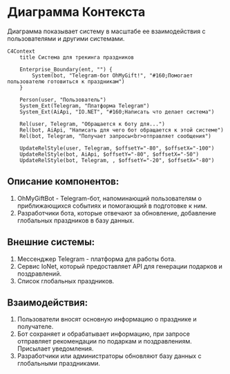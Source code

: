 # Диаграмма Контекста
 Диаграмма показывает систему в масштабе ее взаимодействия с пользователями и другими системами.

```mermaid
C4Context
    title Система для трекинга праздников

    Enterprise_Boundary(ent, "") {
        System(bot, "Telegram-бот OhMyGift!", "#160;Помогает пользователю готовиться к праздникам")
    }

    Person(user, "Пользователь")
    System_Ext(Telegram, "Платформа Telegram")
    System_Ext(AiApi, "IO.NET", "#160;Написать что делает система")
    
    Rel(user, Telegram, "Обращается к боту для...")
    Rel(bot, AiApi, "Написать для чего бот обращается к этой системе")
    Rel(bot, Telegram, "Получает запросы<br>отправляет сообщения")

    UpdateRelStyle(user, Telegram, $offsetY="-80", $offsetX="-100")
    UpdateRelStyle(bot, AiApi, $offsetY="-80", $offsetX="-50")
    UpdateRelStyle(bot, Telegram, , $offsetY="-20", $offsetX="-80")
```

## Описание компонентов:
1. OhMyGiftBot - Telegram-бот, напоминающий пользователям о приближающихся событиях и помогающий в подготовке к ним.
2. Разработчики бота, которые отвечают за обновление, добавление глобальных праздников в базу данных.

## Внешние системы:
1. Мессенджер Telegram - платформа для работы бота.
2. Сервис IoNet, который предоставляет API для генерации подарков и поздравлений.
3. Список глобальных праздников.

## Взаимодействия:
1. Пользователи вносят основную информацию о празднике и получателе.
2. Бот сохраняет и обрабатывает информацию, при запросе отправляет рекомендации по подаркам и поздравлениям. Присылает уведомления.
3. Разработчики или администраторы обновляют базу данных с глобальными праздниками.
